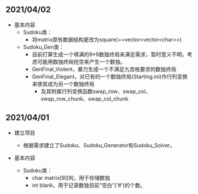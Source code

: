 ## 2021/04/02

- 基本内容
  - Sudoku类：
    - 将matrix原有数据结构更改为square(==vector\<vector\<char\>\>)
  - Sudoku_Gen类：
    - 目前打算生成一个填满的9*9数独终局来满足需求，暂时意义不明，考虑可能用数独终局挖空来产生一个数独。
    - GenFinal_Violent，暴力生成一个不满足九宫格要求的数独终局
    - GenFinal_Elegant，对已有的一个数独终局(Starting.ini)作行列变换来使其成为另一个数独终局
      - 及其附属行列变换函数swap_row、swap_col、swap_row_chunk、swap_col_chunk

## 2021/04/01

- 建立项目
  - 根据需求建立了Sudoku、Sudoku_Generator和Sudoku_Solver。

- 基本内容
  - Sudoku类：
    - char matrix\[9]\[9]，用于存储数独
    - int blank，用于记录数独目前“空白”('#')的个数。